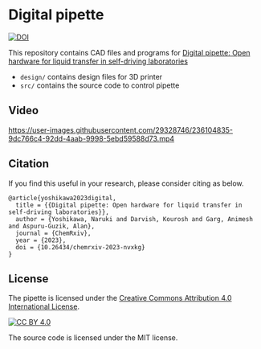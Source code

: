 # Digital pipette
[![DOI](https://zenodo.org/badge/598303344.svg)](https://zenodo.org/badge/latestdoi/598303344)

This repository contains CAD files and programs for [Digital pipette: Open hardware for liquid transfer in self-driving laboratories](https://doi.org/10.26434/chemrxiv-2023-nvxkg)

- `design/` contains design files for 3D printer
- `src/` contains the source code to control pipette

## Video
https://user-images.githubusercontent.com/29328746/236104835-9dc766c4-92dd-4aab-9998-5ebd59588d73.mp4

## Citation
If you find this useful in your research, please consider citing as below.

```
@article{yoshikawa2023digital,
  title = {{Digital pipette: Open hardware for liquid transfer in self-driving laboratories}},
  author = {Yoshikawa, Naruki and Darvish, Kourosh and Garg, Animesh and Aspuru-Guzik, Alan},
  journal = {ChemRxiv},
  year = {2023},
  doi = {10.26434/chemrxiv-2023-nvxkg}
}
```

## License
The pipette is licensed under the [Creative Commons Attribution 4.0 International License][cc-by].

[![CC BY 4.0][cc-by-image]][cc-by]

[cc-by]: http://creativecommons.org/licenses/by/4.0/
[cc-by-image]: https://i.creativecommons.org/l/by/4.0/88x31.png

The source code is licensed under the MIT license.
